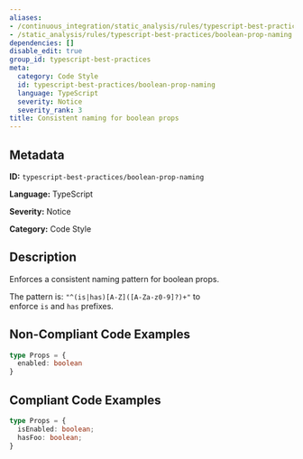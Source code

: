 ```yaml
---
aliases:
- /continuous_integration/static_analysis/rules/typescript-best-practices/boolean-prop-naming
- /static_analysis/rules/typescript-best-practices/boolean-prop-naming
dependencies: []
disable_edit: true
group_id: typescript-best-practices
meta:
  category: Code Style
  id: typescript-best-practices/boolean-prop-naming
  language: TypeScript
  severity: Notice
  severity_rank: 3
title: Consistent naming for boolean props
---
```

<!--  SOURCED FROM https://github.com/DataDog/datadog-static-analyzer-rule-docs -->


## Metadata
**ID:** `typescript-best-practices/boolean-prop-naming`

**Language:** TypeScript

**Severity:** Notice

**Category:** Code Style

## Description
Enforces a consistent naming pattern for boolean props.

The pattern is: `"^(is|has)[A-Z]([A-Za-z0-9]?)+"` to enforce `is` and `has` prefixes.

## Non-Compliant Code Examples
```typescript
type Props = {
  enabled: boolean
}

```

## Compliant Code Examples
```typescript
type Props = {
  isEnabled: boolean;
  hasFoo: boolean;
}

```
